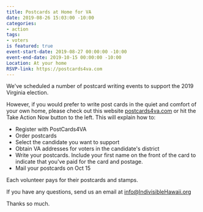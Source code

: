 ```yaml
---
title: Postcards at Home for VA
date: 2019-08-26 15:03:00 -10:00
categories:
- action
tags:
- voters
is featured: true
event-start-date: 2019-08-27 00:00:00 -10:00
event-end-date: 2019-10-15 00:00:00 -10:00
Location: At your home
RSVP-link: https://postcards4va.com
---
```


We've scheduled a number of postcard writing events to support the 2019 Virginia election. 

However, if you would prefer to write post cards in the quiet and comfort of your own home, please check out this website [postcards4va.com](https://postcards4va.com) or hit the Take Action Now button to the left. This will explain how to:
* Register with PostCards4VA
* Order postcards
* Select the candidate you want to support
* Obtain VA addresses for voters in the candidate's district
* Write your postcards. Include your first name on the front of the card to indicate that you've paid for the card and postage.  
* Mail your postcards on Oct 15

Each volunteer pays for their postcards and stamps.

If you have any questions, send us an email at info@IndivisibleHawaii.org

Thanks so much.